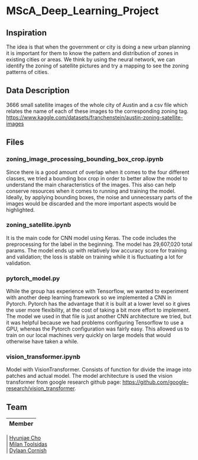 # MScA_Deep_Learning_Project

## Inspiration

The idea is that when the government or city is doing a new urban planning it is important for them to know the pattern and distribution of zones in existing cities or areas. We think by using the neural network, we can identify the zoning of satellite pictures and try a mapping to see the zoning patterns of cities.

## Data Description 

3666 small satellite images of the whole city of Austin and a csv file which relates the name of each of these images to the corresponding zoning tag.
https://www.kaggle.com/datasets/franchenstein/austin-zoning-satellite-images

## Files

### zoning_image_processing_bounding_box_crop.ipynb

Since there is a good amount of overlap when it comes to the four different classes, we tried a bounding box crop in order to better allow the model to understand the main characteristics of the images. This also can help conserve resources when it comes to running and training the model. Ideally, by applying bounding boxes, the noise and unnecessary parts of the images would be discarded and the more important aspects would be highlighted.  


### zoning_satellite.ipynb

It is the main code for CNN model using Keras. The code includes the preprocessing for the label in the beginning. The model has 29,607,020 total params. The model ends up with relatively low accuracy score for training and validation; the loss is stable on training while it is fluctuating a lot for validation.

### pytorch_model.py

While the group has experience with Tensorflow, we wanted to experiment with another deep learning framework so we implemented a CNN in Pytorch. Pytorch has the advantage that it is built at a lower level so it gives the user more flexibility, at the cost of taking a bit more effort to implement. The model we used in that file is just another CNN architecture we tried, but it was helpful because we had problems configuring Tensorflow to use a GPU, whereas the Pytorch configuration was fairly easy. This allowed us to train on our local machines very quickly on large models that would otherwise have taken a while.

### vision_transformer.ipynb

Model with VisionTransformer. Consists of function for divide the image into patches and actual model. The model architecture is used the vision transformer from google research github page: https://github.com/google-research/vision_transformer. 

## Team

| Member                                                               
| :-------------------------------------------------------: 
              
| [Hyunjae Cho](https://github.com/hyunjaec)                
| [Milan Toolsidas](https://github.com/mtoolsidas)          
| [Dylaan Cornish](https://github.com/dylaancornish)   
